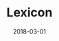 ---
date: 2018-03-01
title: Lexicon
company: Liferay
link: https://lexicondesign.io/
image: ./images/lexicon.jpg
description: A set of principles, patterns and tools created to provide a common design framework for crafting user interfaces within Liferay product ecosystem.

---